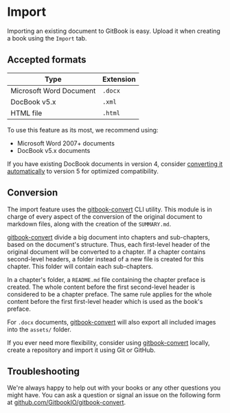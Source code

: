 # Import

Importing an existing document to GitBook is easy. Upload it when creating a book using the `Import` tab.

## Accepted formats

| Type | Extension |
| --- | --- |
| Microsoft Word Document | `.docx` |
| DocBook v5.x | `.xml` |
| HTML file | `.html` |

To use this feature as its most, we recommend using:

* Microsoft Word 2007+ documents
* DocBook v5.x documents

If you have existing DocBook documents in version 4, consider [converting it automatically](http://doccookbook.sourceforge.net/html/en/dbc.structure.db4-to-db5.html) to version 5 for optimized compatibility.

## Conversion

The import feature uses the [gitbook-convert](https://github.com/GitbookIO/gitbook-convert) CLI utility. This module is in charge of every aspect of the conversion of the original document to markdown files, along with the creation of the `SUMMARY.md`.

[gitbook-convert](https://github.com/GitbookIO/gitbook-convert) divide a big document into chapters and sub-chapters, based on the document's structure. Thus, each first-level header of the original document will be converted to a chapter. If a chapter contains second-level headers, a folder instead of a new file is created for this chapter. This folder will contain each sub-chapters.

In a chapter's folder, a `README.md` file containing the chapter preface is created. The whole content before the first second-level header is considered to be a chapter preface. The same rule applies for the whole content before the first first-level header which is used as the book's preface.

For `.docx` documents, [gitbook-convert](https://github.com/GitbookIO/gitbook-convert) will also export all included images into the `assets/` folder.

If you ever need more flexibility, consider using [gitbook-convert](https://github.com/GitbookIO/gitbook-convert) locally, create a repository and import it using Git or GitHub.

## Troubleshooting

We're always happy to help out with your books or any other questions you might have. You can ask a question or signal an issue on the following form at [github.com/GitbookIO/gitbook-convert](https://github.com/GitbookIO/gitbook-convert/issues).

